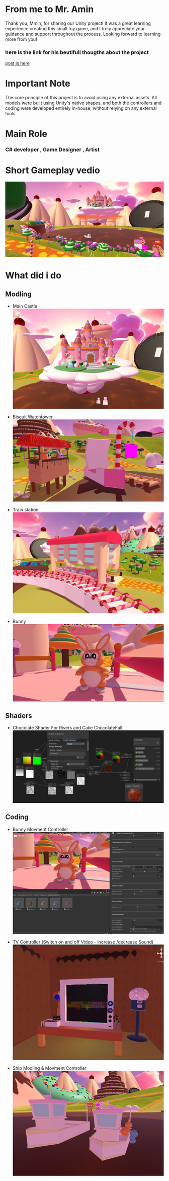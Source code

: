 # From me to Mr. Amin 

Thank you, Mmin, for sharing our Unity project! It was a great learning experience creating this small toy game, and I truly appreciate your guidance and support throughout the process. Looking forward to learning more from you!

### here is the link for his beutifull thougths about the project  

 [post is  here ](https://www.linkedin.com/posts/aminabuzahra_students-gift-activity-7285093388515774464-8y2-?utm_source=share&tm_medium=member_desktop)

# Important Note
The core principle of this project is to avoid using any external assets. All models were built using Unity's native shapes, and both the controllers and coding were developed entirely in-house, without relying on any external tools.

# Main Role 
### C# developer , Game Designer , Artist 


# Short Gameplay vedio

[![](Assets/IMGS/1.jpg)](https://youtu.be/OoRil-WJMUE)

# What did i do

## Modling 

- Main Castle 
![](Assets/IMGS/Castle.JPG)


- Biscuit Watchtower
![](Assets/IMGS/3.JPG)


- Train station
![](Assets/IMGS/2.JPG)


- Bunny
![](Assets/IMGS/Bunny.JPG)


## Shaders
- Chocolate Shader For Rivers and Cake ChocolateFall
![](Assets/IMGS/Shader.JPG)


## Coding
- Bunny Movment Controller
![](Assets/IMGS/BunnyController.JPG)


- TV Controller (Switch on and off Video - increase /decrease Sound)
![](Assets/IMGS/TV.JPG)


- Ship Modling & Movment Controller 
![](Assets/IMGS/chip.JPG)